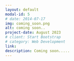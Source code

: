 ```yaml
---
layout: default
modal-id: 5
# date: 2014-07-17
img: coming_soon.png
alt: coming soon..
project-date: August 2023
# client: Start Bootstrap
# category: Web Development
link: 
description: Coming soon.....
---
```

